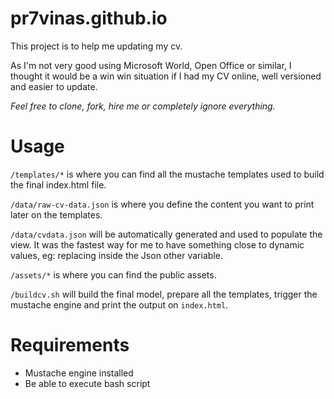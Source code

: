 # pr7vinas.github.io

This project is to help me updating my cv.

As I'm not very good using Microsoft World, Open Office or similar, I thought it would be a win win situation if I had my CV online, well versioned and easier to update.

*Feel free to clone, fork, hire me or completely ignore everything.*


# Usage

`/templates/*`  is where you can find all the mustache templates used to build the final index.html file.

`/data/raw-cv-data.json`  is where you define the content you want to print later on the templates.

`/data/cvdata.json`  will be automatically generated and used to populate the view. It was the fastest way for me to have something close to dynamic values, eg: replacing inside the Json other variable.

`/assets/*`   is where you can find the public assets.

`/buildcv.sh`  will build the final model, prepare all the templates, trigger the mustache engine and print the output on `index.html`.


# Requirements

* Mustache engine installed
* Be able to execute bash script
